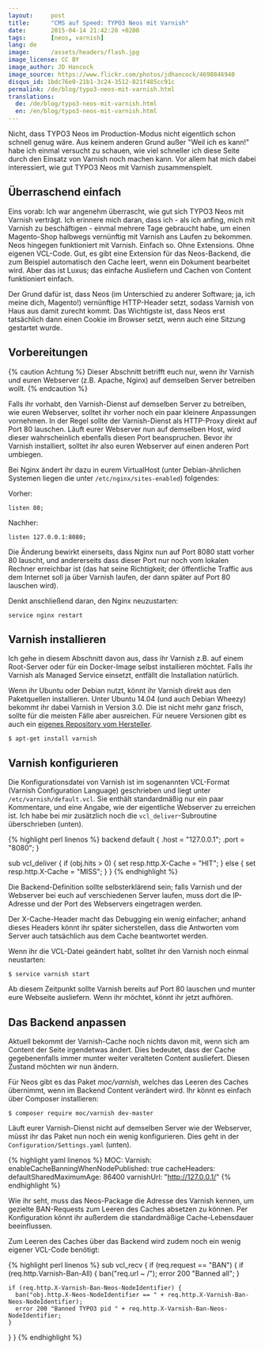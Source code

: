 ```yaml
---
layout:     post
title:      "CMS auf Speed: TYPO3 Neos mit Varnish"
date:       2015-04-14 21:42:28 +0200
tags:       [neos, varnish]
lang: de
image:      /assets/headers/flash.jpg
image_license: CC BY
image_author: JD Hancock
image_source: https://www.flickr.com/photos/jdhancock/4698846940
disqus_id: 1bdc76e0-21b1-3c24-3512-821f485cc91c
permalink: /de/blog/typo3-neos-mit-varnish.html
translations:
  de: /de/blog/typo3-neos-mit-varnish.html
  en: /en/blog/typo3-neos-mit-varnish.html
---
```


Nicht, dass TYPO3 Neos im Production-Modus nicht eigentlich schon schnell genug wäre. Aus keinem anderen Grund außer "Weil ich es kann!" habe ich einmal versucht zu schauen, wie viel schneller ich diese Seite durch den Einsatz von Varnish noch machen kann. Vor allem hat mich dabei interessiert, wie gut TYPO3 Neos mit Varnish zusammenspielt.

## Überraschend einfach

Eins vorab: Ich war angenehm überrascht, wie gut sich TYPO3 Neos mit Varnish verträgt. Ich erinnere mich daran, dass ich - als ich anfing, mich mit Varnish zu beschäftigen - einmal mehrere Tage gebraucht habe, um einen Magento-Shop halbwegs vernünftig mit Varnish ans Laufen zu bekommen. Neos hingegen funktioniert mit Varnish. Einfach so. Ohne Extensions. Ohne eigenen VCL-Code. Gut, es gibt eine Extension für das Neos-Backend, die zum Beispiel automatisch den Cache leert, wenn ein Dokument bearbeitet wird. Aber das ist Luxus; das einfache Ausliefern und Cachen von Content funktioniert einfach.

Der Grund dafür ist, dass Neos (im Unterschied zu anderer Software; ja, ich meine dich, Magento!) vernünftige HTTP-Header setzt, sodass Varnish von Haus aus damit zurecht kommt. Das Wichtigste ist, dass Neos erst tatsächlich dann einen Cookie im Browser setzt, wenn auch eine Sitzung gestartet wurde.

## Vorbereitungen

{% caution Achtung %}
  Dieser Abschnitt betrifft euch nur, wenn ihr Varnish und euren Webserver (z.B. Apache, Nginx) auf demselben Server betreiben wollt.
{% endcaution %}

Falls ihr vorhabt, den Varnish-Dienst auf demselben Server zu betreiben, wie euren Webserver, solltet ihr vorher noch ein paar kleinere Anpassungen vornehmen. In der Regel sollte der Varnish-Dienst als HTTP-Proxy direkt auf Port 80 lauschen. Läuft eurer Webserver nun auf demselben Host, wird dieser wahrscheinlich ebenfalls diesen Port beanspruchen. Bevor ihr Varnish installiert, solltet ihr also euren Webserver auf einen anderen Port umbiegen.

Bei Nginx ändert ihr dazu in eurem VirtualHost (unter Debian-ähnlichen Systemen liegen die unter `/etc/nginx/sites-enabled`) folgendes:

Vorher:

```nginx
listen 80;
```

Nachher:

```nginx
listen 127.0.0.1:8080;
```

Die Änderung bewirkt einerseits, dass Nginx nun auf Port 8080 statt vorher 80 lauscht, und andererseits dass dieser Port nur noch vom lokalen Rechner erreichbar ist (das hat seine Richtigkeit; der öffentliche Traffic aus dem Internet soll ja über Varnish laufen, der dann später auf Port 80 lauschen wird).

Denkt anschließend daran, den Nginx neuzustarten:

    service nginx restart

## Varnish installieren

Ich gehe in diesem Abschnitt davon aus, dass ihr Varnish z.B. auf einem Root-Server oder für ein Docker-Image selbst installieren möchtet. Falls ihr Varnish als Managed Service einsetzt, entfällt die Installation natürlich.

Wenn ihr Ubuntu oder Debian nutzt, könnt ihr Varnish direkt aus den Paketquellen installieren. Unter Ubuntu 14.04 (und auch Debian Wheezy) bekommt ihr dabei Varnish in Version 3.0. Die ist nicht mehr ganz frisch, sollte für die meisten Fälle aber ausreichen. Für neuere Versionen gibt es auch ein [eigenes Repository vom Hersteller][varnish-ubuntu].

    $ apt-get install varnish

## Varnish konfigurieren

Die Konfigurationsdatei von Varnish ist im sogenannten VCL-Format (Varnish Configuration Language) geschrieben und liegt unter `/etc/varnish/default.vcl`. Sie enthält standardmäßig nur ein paar Kommentare, und eine Angabe, wie der eigentliche Webserver zu erreichen ist. Ich habe bei mir zusätzlich noch die `vcl_deliver`-Subroutine überschrieben (unten).

{% highlight perl linenos %}
backend default {
  .host = "127.0.0.1";
  .port = "8080";
}

sub vcl_deliver {
  if (obj.hits > 0) {
    set resp.http.X-Cache = "HIT";
  } else {
    set resp.http.X-Cache = "MISS";
  }
}
{% endhighlight %}

Die Backend-Definition sollte selbsterklärend sein; falls Varnish und der Webserver bei euch auf verschiedenen Server laufen, muss dort die IP-Adresse und der Port des Webservers eingetragen werden.

Der X-Cache-Header macht das Debugging ein wenig einfacher; anhand dieses Headers könnt ihr später sicherstellen, dass die Antworten vom Server auch tatsächlich aus dem Cache beantwortet werden.

Wenn ihr die VCL-Datei geändert habt, solltet ihr den Varnish noch einmal neustarten:

    $ service varnish start

Ab diesem Zeitpunkt sollte Varnish bereits auf Port 80 lauschen und munter eure Webseite ausliefern. Wenn ihr möchtet, könnt ihr jetzt aufhören.

## Das Backend anpassen

Aktuell bekommt der Varnish-Cache noch nichts davon mit, wenn sich am Content der Seite irgendetwas ändert. Dies bedeutet, dass der Cache gegebenenfalls immer munter weiter veralteten Content ausliefert. Diesen Zustand möchten wir nun ändern.

Für Neos gibt es das Paket *moc/varnish*, welches das Leeren des Caches übernimmt, wenn im Backend Content verändert wird. Ihr könnt es einfach über Composer installieren:

    $ composer require moc/varnish dev-master

Läuft eurer Varnish-Dienst nicht auf demselben Server wie der Webserver, müsst ihr das Paket nun noch ein wenig konfigurieren. Dies geht in der `Configuration/Settings.yaml` (unten).

{% highlight yaml linenos %}
MOC:
  Varnish:
    enableCacheBanningWhenNodePublished: true
    cacheHeaders:
      defaultSharedMaximumAge: 86400
    varnishUrl: "http://127.0.0.1/"
{% endhighlight %}

Wie ihr seht, muss das Neos-Package die Adresse des Varnish kennen, um gezielte BAN-Requests zum Leeren des Caches absetzen zu können. Per Konfiguration könnt ihr außerdem die standardmäßige Cache-Lebensdauer beeinflussen.

Zum Leeren des Caches über das Backend wird zudem noch ein wenig eigener VCL-Code benötigt:

{% highlight perl linenos %}
sub vcl_recv {
  if (req.request == "BAN") {
    if (req.http.Varnish-Ban-All) {
      ban("req.url ~ /");
      error 200 "Banned all";
    }

    if (req.http.X-Varnish-Ban-Neos-NodeIdentifier) {
      ban("obj.http.X-Neos-NodeIdentifier == " + req.http.X-Varnish-Ban-Neos-NodeIdentifier);
      error 200 "Banned TYPO3 pid " + req.http.X-Varnish-Ban-Neos-NodeIdentifier;
    }
  }
}
{% endhighlight %}

[varnish-ubuntu]: https://www.varnish-cache.org/installation/ubuntu
